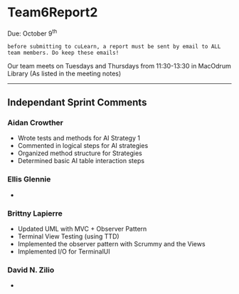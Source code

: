 # Team6Report2

Due: October 9<sup>th</sup>

    before submitting to cuLearn, a report must be sent by email to ALL team members. Do keep these emails!

Our team meets on Tuesdays and Thursdays from 11:30-13:30 in MacOdrum Library (As listed in the meeting notes)

---

## Independant Sprint Comments

### Aidan Crowther
* Wrote tests and methods for AI Strategy 1
* Commented in logical steps for AI strategies
* Organized method structure for Strategies
* Determined basic AI table interaction steps

### Ellis Glennie
* 

### Brittny Lapierre
* Updated UML with MVC + Observer Pattern 
* Terminal View Testing (using TTD)
* Implemented the observer pattern with Scrummy and the Views
* Implemented I/O for TerminalUI

### David N. Zilio
*
